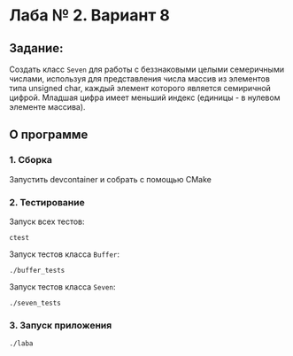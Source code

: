 # Лаба № 2. Вариант 8
## Задание:
Создать класс ```Seven``` для работы с беззнаковыми целыми семеричными числами, используя для представления числа массив из элементов типа unsigned char, каждый элемент которого является семиричной цифрой. Младшая цифра имеет меньший индекс (единицы - в нулевом элементе массива).
## О программе
### 1. Сборка
Запустить devcontainer и собрать с помощью CMake
### 2. Тестирование
Запуск всех тестов:
```
ctest
```
Запуск тестов класса ```Buffer```:
```
./buffer_tests
```
Запуск тестов класса ```Seven```:
```
./seven_tests
```
### 3. Запуск приложения
```
./laba
```